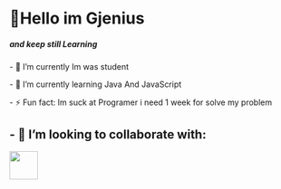<h1 align="left">👏Hello im Gjenius</h1>
<h5 align="left" weight="20px">and keep still Learning</h5>
<p>- 🔭 I’m currently Im was student </p>
<p>- 🌱 I’m currently learning Java And JavaScript</p>
<p>- ⚡ Fun fact: Im suck at Programer i need 1 week for solve my problem</p>
<p><h2 weight="50px" color="red">- 👯 I’m looking to collaborate with:</h2>
  <p><img src="https://avatars.githubusercontent.com/u/76912443?v=4" height="50px" width="50px"></p>
 </p>






